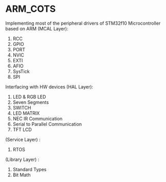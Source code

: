 # ARM_COTS
Implementing most of the peripheral drivers of STM32f10 Microcontroller based on ARM (MCAL Layer):
1. RCC
2. GPIO
3. PORT
4. NVIC
5. EXTI
6. AFIO
7. SysTick
8. SPI

Interfacing with HW devices (HAL Layer):
1. LED & RGB LED
2. Seven Segments
3. SWITCH 
4. LED MATRIX
5. NEC IR Communication
6. Serial to Parallel Communication
7. TFT LCD

(Service Layer) :
1. RTOS

(Library Layer) :
1. Standard Types
2. Bit Math
